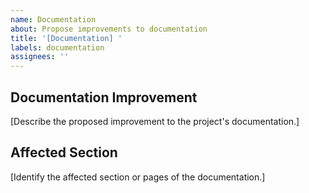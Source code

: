 ```yaml
---
name: Documentation
about: Propose improvements to documentation
title: '[Documentation] '
labels: documentation
assignees: ''
---
```


## Documentation Improvement

[Describe the proposed improvement to the project's documentation.]

## Affected Section

[Identify the affected section or pages of the documentation.]
